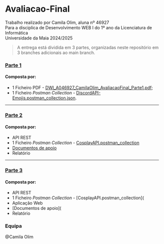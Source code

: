 # Avaliacao-Final
Trabalho realizado por Camila Olim, aluna nº 46927   
Para a disciplica de Desenvolvimento WEB I do 1º ano da Licenciatura de Informática  
Universidade da Maia 2024/2025  

> A entrega está dividida em 3 partes, organizadas neste repositório em 3 branches adicionais ao main branch. 

### [Parte 1](https://github.com/inf24dw1g09/DW-Avaliacao-Final/tree/Parte-1)

#### Composta por:
- 1 Ficheiro PDF - [DWI_A046927_CamilaOlim_AvaliacaoFinal_Parte1.pdf](https://github.com/inf24dw1g09/DW-Avaliacao-Final/blob/Parte-1/Parte1_Ficheiros/DWI_A046927_CamilaOlim_AvaliacaoFinal_Parte1.pdf);
- 1 Ficheiro _Postman Collection_ - [DiscordAPI-Emojis.postman_collection.json](https://github.com/inf24dw1g09/DW-Avaliacao-Final/blob/Parte-1/Parte1_Ficheiros/DiscordAPI-Emojis.postman_collection.json).

---

### [Parte 2](https://github.com/inf24dw1g09/DW-Avaliacao-Final/tree/Parte-2)

#### Composta por:
- API REST
- 1 Ficheiro _Postman Collection_ - [CosplayAPI.postman_collection](https://github.com/inf24dw1g09/DW-Avaliacao-Final/blob/Parte-2/CosplayAPI.postman_collection.json)
- [Documentos de apoio](https://github.com/inf24dw1g09/DW-Avaliacao-Final/tree/Parte-2/Documentos%20de%20apoio)
- Relatório

---

### [Parte 3](https://github.com/inf24dw1g09/DW-Avaliacao-Final/tree/Parte-3)

#### Composta por:
- API REST
- 1 Ficheiro _Postman Collection_ - [CosplayAPI.postman_collection](
- Aplicação Web
- [Documentos de apoio](
- Relatório

### Equipa
@Camila Olim

